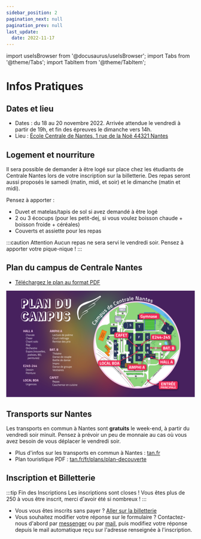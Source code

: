 ```yaml
---
sidebar_position: 2
pagination_next: null
pagination_prev: null
last_update:
  date: 2022-11-17
---
```


import useIsBrowser from '@docusaurus/useIsBrowser';
import Tabs from '@theme/Tabs';
import TabItem from '@theme/TabItem';

# Infos Pratiques

## Dates et lieu

* Dates : du 18 au 20 novembre 2022. Arrivée attendue le vendredi à partir de 19h, et fin des épreuves le dimanche vers 14h.
* Lieu : [École Centrale de Nantes, 1 rue de la Noë 44321 Nantes](https://goo.gl/maps/g6VtFMzKGTmGTCto9)

## Logement et nourriture

Il sera possible de demander à être logé sur place chez les étudiants de Centrale
Nantes lors de votre inscription sur la billetterie. Des repas seront aussi proposés
le samedi (matin, midi, et soir) et le dimanche (matin et midi).

Pensez à apporter :
* Duvet et matelas/tapis de sol si avez demandé à être logé
* 2 ou 3 écocups (pour les petit-dej, si vous voulez boisson chaude + boisson froide + céréales)
* Couverts et assiette pour les repas

:::caution Attention
Aucun repas ne sera servi le vendredi soir. Pensez à apporter votre pique-nique !
:::

## Plan du campus de Centrale Nantes

* [Téléchargez le plan au format PDF](pathname:///downloads/plan-icares.pdf)

![](/img/plan.png)


## Transports sur Nantes

Les transports en commun à Nantes sont **gratuits** le week-end, à partir du vendredi soir minuit. Pensez à prévoir un peu de monnaie au cas où vous avez besoin de vous déplacer le vendredi soir.

* Plus d'infos sur les transports en commun à Nantes : [tan.fr](https://www.tan.fr/)
* Plan touristique PDF : [tan.fr/fr/plans/plan-decouverte](https://www.tan.fr/fr/plans/plan-decouverte)


## Inscription et Billetterie

:::tip Fin des Inscriptions
Les inscriptions sont closes ! Vous êtes plus de 250 à vous être inscrit, merci 
d'avoir été si nombreux !
:::

* Vous vous êtes inscrits sans payer ? [Aller sur la billetterie](https://www.helloasso.com/associations/association-culturelle-de-l-ecole-centrale-de-nantes/evenements/icares-5eme-edition-nantes-participation-et-logement)
* Vous souhaitez modifier votre réponse sur le formulaire ?
  Contactez-nous d'abord par [messenger](https://m.me/InterCentralesdesArts) ou
  par [mail](mailto:icares.centrale@gmail.com), puis modifiez votre réponse depuis
  le mail automatique reçu sur l'adresse renseignée à l'inscription.
